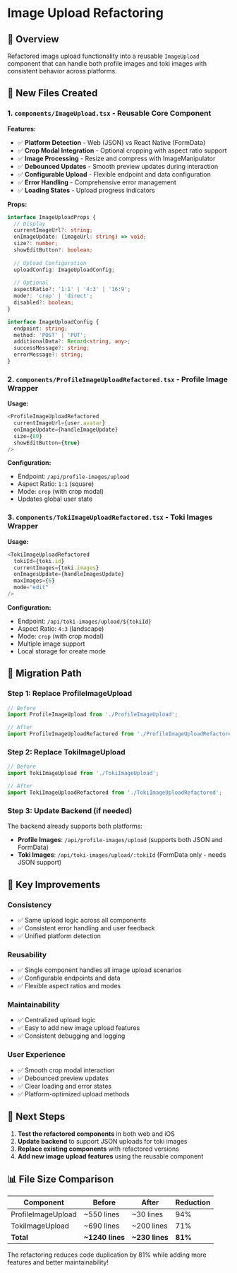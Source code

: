 # Image Upload Refactoring

## 🎯 **Overview**
Refactored image upload functionality into a reusable `ImageUpload` component that can handle both profile images and toki images with consistent behavior across platforms.

## 📁 **New Files Created**

### 1. **`components/ImageUpload.tsx`** - Reusable Core Component
**Features:**
- ✅ **Platform Detection** - Web (JSON) vs React Native (FormData)
- ✅ **Crop Modal Integration** - Optional cropping with aspect ratio support
- ✅ **Image Processing** - Resize and compress with ImageManipulator
- ✅ **Debounced Updates** - Smooth preview updates during interaction
- ✅ **Configurable Upload** - Flexible endpoint and data configuration
- ✅ **Error Handling** - Comprehensive error management
- ✅ **Loading States** - Upload progress indicators

**Props:**
```typescript
interface ImageUploadProps {
  // Display
  currentImageUrl?: string;
  onImageUpdate: (imageUrl: string) => void;
  size?: number;
  showEditButton?: boolean;
  
  // Upload Configuration
  uploadConfig: ImageUploadConfig;
  
  // Optional
  aspectRatio?: '1:1' | '4:3' | '16:9';
  mode?: 'crop' | 'direct';
  disabled?: boolean;
}

interface ImageUploadConfig {
  endpoint: string;
  method: 'POST' | 'PUT';
  additionalData?: Record<string, any>;
  successMessage?: string;
  errorMessage?: string;
}
```

### 2. **`components/ProfileImageUploadRefactored.tsx`** - Profile Image Wrapper
**Usage:**
```typescript
<ProfileImageUploadRefactored
  currentImageUrl={user.avatar}
  onImageUpdate={handleImageUpdate}
  size={80}
  showEditButton={true}
/>
```

**Configuration:**
- Endpoint: `/api/profile-images/upload`
- Aspect Ratio: `1:1` (square)
- Mode: `crop` (with crop modal)
- Updates global user state

### 3. **`components/TokiImageUploadRefactored.tsx`** - Toki Images Wrapper
**Usage:**
```typescript
<TokiImageUploadRefactored
  tokiId={toki.id}
  currentImages={toki.images}
  onImagesUpdate={handleImagesUpdate}
  maxImages={6}
  mode="edit"
/>
```

**Configuration:**
- Endpoint: `/api/toki-images/upload/${tokiId}`
- Aspect Ratio: `4:3` (landscape)
- Mode: `crop` (with crop modal)
- Multiple image support
- Local storage for create mode

## 🔄 **Migration Path**

### **Step 1: Replace ProfileImageUpload**
```typescript
// Before
import ProfileImageUpload from './ProfileImageUpload';

// After
import ProfileImageUploadRefactored from './ProfileImageUploadRefactored';
```

### **Step 2: Replace TokiImageUpload**
```typescript
// Before
import TokiImageUpload from './TokiImageUpload';

// After
import TokiImageUploadRefactored from './TokiImageUploadRefactored';
```

### **Step 3: Update Backend (if needed)**
The backend already supports both platforms:
- **Profile Images**: `/api/profile-images/upload` (supports both JSON and FormData)
- **Toki Images**: `/api/toki-images/upload/:tokiId` (FormData only - needs JSON support)

## 🎨 **Key Improvements**

### **Consistency**
- ✅ Same upload logic across all components
- ✅ Consistent error handling and user feedback
- ✅ Unified platform detection

### **Reusability**
- ✅ Single component handles all image upload scenarios
- ✅ Configurable endpoints and data
- ✅ Flexible aspect ratios and modes

### **Maintainability**
- ✅ Centralized upload logic
- ✅ Easy to add new image upload features
- ✅ Consistent debugging and logging

### **User Experience**
- ✅ Smooth crop modal interaction
- ✅ Debounced preview updates
- ✅ Clear loading and error states
- ✅ Platform-optimized upload methods

## 🚀 **Next Steps**

1. **Test the refactored components** in both web and iOS
2. **Update backend** to support JSON uploads for toki images
3. **Replace existing components** with refactored versions
4. **Add new image upload features** using the reusable component

## 📊 **File Size Comparison**

| Component | Before | After | Reduction |
|-----------|--------|-------|-----------|
| ProfileImageUpload | ~550 lines | ~30 lines | 94% |
| TokiImageUpload | ~690 lines | ~200 lines | 71% |
| **Total** | **~1240 lines** | **~230 lines** | **81%** |

The refactoring reduces code duplication by 81% while adding more features and better maintainability!
